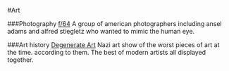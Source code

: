 #Art

###Photography
[f/64](https://en.wikipedia.org/wiki/Group_f/64)
A group of american photographers including ansel adams and alfred stiegletz who wanted to mimic the human eye.

###Art history
[Degenerate Art](https://en.wikipedia.org/wiki/Degenerate_art) 
Nazi art show of the worst pieces of art at the time. according to them. The best of modern artists all displayed together.



